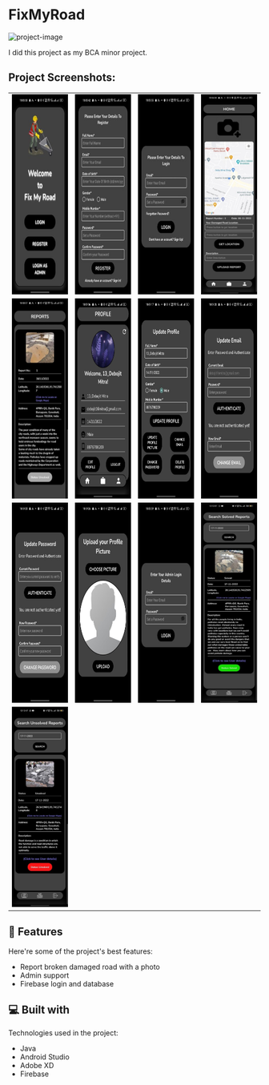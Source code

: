 # FixMyRoad

![project-image](https://socialify.git.ci/Debojit-mitra/Fix-My-Road/image?font=Inter&language=1&name=1&owner=1&pattern=Floating%20Cogs&theme=Auto)

I did this project as my BCA minor project.

## Project Screenshots:

| | | | |
| --- | --- | --- | --- |
| <img src="https://github.com/Debojit-mitra/Fix-My-Road/blob/master/Images/Main/Picture1.jpg?raw=true" alt="Screenshot 1" width="200" height="400"/> | <img src="https://github.com/Debojit-mitra/Fix-My-Road/blob/master/Images/Main/Picture2.jpg?raw=true" alt="Screenshot 2" width="200" height="400"/> | <img src="https://github.com/Debojit-mitra/Fix-My-Road/blob/master/Images/Main/Picture3.jpg?raw=true" alt="Screenshot 3" width="200" height="400"/> | <img src="https://github.com/Debojit-mitra/Fix-My-Road/blob/master/Images/Main/Picture4.jpg?raw=true" alt="Screenshot 4" width="200" height="400"/> |
| <img src="https://github.com/Debojit-mitra/Fix-My-Road/blob/master/Images/Main/Picture5.jpg?raw=true" alt="Screenshot 5" width="200" height="400"/> | <img src="https://github.com/Debojit-mitra/Fix-My-Road/blob/master/Images/Main/Picture6.jpg?raw=true" alt="Screenshot 6" width="200" height="400"/> | <img src="https://github.com/Debojit-mitra/Fix-My-Road/blob/master/Images/Main/Picture7.jpg?raw=true" alt="Screenshot 7" width="200" height="400"/> | <img src="https://github.com/Debojit-mitra/Fix-My-Road/blob/master/Images/Main/Picture8.jpg?raw=true" alt="Screenshot 8" width="200" height="400"/> |
| <img src="https://github.com/Debojit-mitra/Fix-My-Road/blob/master/Images/Main/Picture9.jpg?raw=true" alt="Screenshot 9" width="200" height="400"/> | <img src="https://github.com/Debojit-mitra/Fix-My-Road/blob/master/Images/Main/Picture10.jpg?raw=true" alt="Screenshot 10" width="200" height="400"/> | <img src="https://github.com/Debojit-mitra/Fix-My-Road/blob/master/Images/admin/Picture1.jpg?raw=true" alt="Admin Screenshot 1" width="200" height="400"/> | <img src="https://github.com/Debojit-mitra/Fix-My-Road/blob/master/Images/admin/Picture2.jpg?raw=true" alt="Admin Screenshot 2" width="200" height="400"/> |
| <img src="https://github.com/Debojit-mitra/Fix-My-Road/blob/master/Images/admin/Picture3.jpg?raw=true" alt="Admin Screenshot 3" width="200" height="400"/> | | | |

## 🧐 Features

Here're some of the project's best features:

* Report broken damaged road with a photo
* Admin support
* Firebase login and database

## 💻 Built with

Technologies used in the project:

* Java
* Android Studio
* Adobe XD
* Firebase
